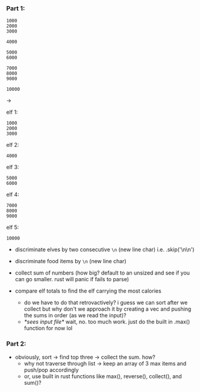 ### Part 1:
```
1000
2000
3000

4000

5000
6000

7000
8000
9000

10000
```
->

elf 1:
```
1000
2000
3000
```

elf 2:
```
4000
```

elf 3:
```
5000
6000
```

elf 4:
```
7000
8000
9000
```

elf 5:
```
10000
```

- discriminate elves by two consecutive `\n` (new line char) i.e. .skip('\n\n')

- discriminate food items by `\n` (new line char)
- collect sum of numbers (how big? default to an unsized and see if you can go smaller. rust will panic if fails to parse)

- compare elf totals to find the elf carrying the most calories
  - do we have to do that retrovactively? i guess we can sort after we collect but why don't we approach it by creating a vec and pushing the sums in order (as we read the input)?
  - *\*sees input file\** wait, no. too much work. just do the built in .max() function for now lol

### Part 2:

- obviously, sort -> find top three -> collect the sum. how?
  - why not traverse through list -> keep an array of 3 max items and push/pop accordingly
  - or, use built in rust functions like max(), reverse(), collect(), and sum()?